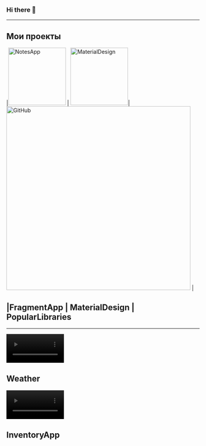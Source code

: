 ### Hi there 👋

---
## Мои проекты

|<img 
src="https://user-images.githubusercontent.com/69108210/144707887-38e042ee-1d19-43f8-a222-8f08488e5e63.jpg" width="150" title="NotesApp"> | <img                                                                                 src="https://user-images.githubusercontent.com/69108210/144709587-87161e75-ab9d-47b3-ac91-bd16c3fc207d.jpg" width="150" title="MaterialDesign">|<img src="https://user-images.githubusercontent.com/69108210/145179268-5992c08e-539f-4795-aba4-97cb88ab7ded.jpg" width="480" title="GitHub"> |

|FragmentApp      | MaterialDesign | PopularLibraries
---
---
<video 
        src="https://user-images.githubusercontent.com/69108210/144711881-6437969f-88a6-4718-8739-02777c1e457b.mp4" width="150"></video> 
        
Weather
---
<video src="https://user-images.githubusercontent.com/69108210/145176895-ffc62361-0649-45b4-ad6b-0bc99597cfad.mp4" width="150"></video>

InventoryApp
---
